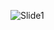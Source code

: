 
![Slide1](https://user-images.githubusercontent.com/20739370/168558771-70234dc5-2182-48fd-a96a-e54458eeb8d0.jpeg)
